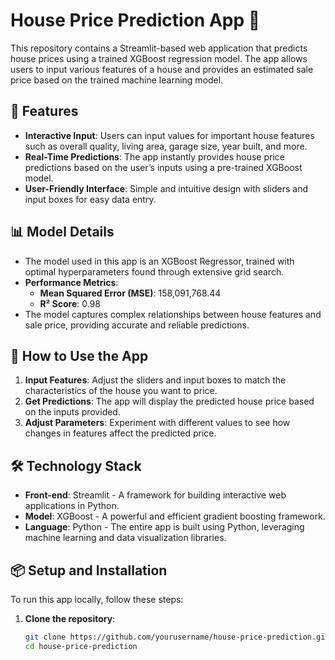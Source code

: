 
# House Price Prediction App 🏡

This repository contains a Streamlit-based web application that predicts house prices using a trained XGBoost regression model. The app allows users to input various features of a house and provides an estimated sale price based on the trained machine learning model.

## 🎯 Features
- **Interactive Input**: Users can input values for important house features such as overall quality, living area, garage size, year built, and more.
- **Real-Time Predictions**: The app instantly provides house price predictions based on the user’s inputs using a pre-trained XGBoost model.
- **User-Friendly Interface**: Simple and intuitive design with sliders and input boxes for easy data entry.

## 📊 Model Details
- The model used in this app is an XGBoost Regressor, trained with optimal hyperparameters found through extensive grid search.
- **Performance Metrics**:
  - **Mean Squared Error (MSE)**: 158,091,768.44
  - **R² Score**: 0.98
- The model captures complex relationships between house features and sale price, providing accurate and reliable predictions.

## 🚀 How to Use the App
1. **Input Features**: Adjust the sliders and input boxes to match the characteristics of the house you want to price.
2. **Get Predictions**: The app will display the predicted house price based on the inputs provided.
3. **Adjust Parameters**: Experiment with different values to see how changes in features affect the predicted price.

## 🛠️ Technology Stack
- **Front-end**: Streamlit - A framework for building interactive web applications in Python.
- **Model**: XGBoost - A powerful and efficient gradient boosting framework.
- **Language**: Python - The entire app is built using Python, leveraging machine learning and data visualization libraries.

## 📦 Setup and Installation
To run this app locally, follow these steps:

1. **Clone the repository**:
   ```bash
   git clone https://github.com/yourusername/house-price-prediction.git
   cd house-price-prediction
